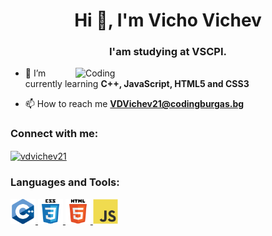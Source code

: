 <h1 align="center">Hi 👋, I'm Vicho Vichev</h1>
<h3 align="center">I'am studying at VSCPI.</h3>
<img align = "right" alt = "Coding" width = "400" src = "https://media.giphy.com/media/13HgwGsXF0aiGY/giphy.gif">

- 🌱 I’m currently learning **C++, JavaScript, HTML5 and CSS3**

- 📫 How to reach me **VDVichev21@codingburgas.bg**

<h3 align="left">Connect with me:</h3>
<p align="left">
<a href="https://www.linkedin.com/in/vicho-vichev-96aa7623b/" target="blank"><img align="center" src="https://raw.githubusercontent.com/rahuldkjain/github-profile-readme-generator/master/src/images/icons/Social/linked-in-alt.svg" alt="vdvichev21" height="30" width="40" /></a>
</p>

<h3 align="left">Languages and Tools:</h3>
<p align="left"> <a href="https://www.w3schools.com/cpp/" target="_blank" rel="noreferrer"> <img src="https://raw.githubusercontent.com/devicons/devicon/master/icons/cplusplus/cplusplus-original.svg" alt="cplusplus" width="40" height="40"/> </a> <a href="https://www.w3schools.com/css/" target="_blank" rel="noreferrer"> <img src="https://raw.githubusercontent.com/devicons/devicon/master/icons/css3/css3-original-wordmark.svg" alt="css3" width="40" height="40"/> </a> <a href="https://www.w3.org/html/" target="_blank" rel="noreferrer"> <img src="https://raw.githubusercontent.com/devicons/devicon/master/icons/html5/html5-original-wordmark.svg" alt="html5" width="40" height="40"/> </a> <a href="https://developer.mozilla.org/en-US/docs/Web/JavaScript" target="_blank" rel="noreferrer"> <img src="https://raw.githubusercontent.com/devicons/devicon/master/icons/javascript/javascript-original.svg" alt="javascript" width="40" height="40"/> </a> </p>

